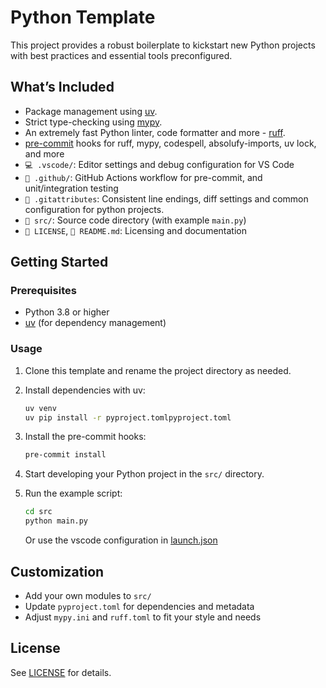 # Python Template

This project provides a robust boilerplate to kickstart new Python projects with best practices and essential tools preconfigured.

## What’s Included

- Package management using [uv](https://docs.astral.sh/uv/).
- Strict type-checking using [mypy](https://www.mypy-lang.org/).
- An extremely fast Python linter, code formatter and more - [ruff](https://docs.astral.sh/ruff/rules/).
- [pre-commit](https://pre-commit.com/) hooks for ruff, mypy, codespell, absolufy-imports, uv lock, and more
- `💻 .vscode/`: Editor settings and debug configuration for VS Code
- `🤖 .github/`: GitHub Actions workflow for pre-commit, and unit/integration testing
- `🔗 .gitattributes`: Consistent line endings, diff settings and common configuration for python projects.
- `📁 src/`: Source code directory (with example `main.py`)
- `📄 LICENSE`, `📖 README.md`: Licensing and documentation

## Getting Started

### Prerequisites

- Python 3.8 or higher
- [uv](https://github.com/astral-sh/uv) (for dependency management)

### Usage

1. Clone this template and rename the project directory as needed.
2. Install dependencies with uv:

   ```sh
   uv venv
   uv pip install -r pyproject.tomlpyproject.toml
   ```

3. Install the pre-commit hooks:

   ```sh
   pre-commit install
   ```

4. Start developing your Python project in the `src/` directory.

5. Run the example script:

   ```sh
   cd src
   python main.py
   ```

   Or use the vscode configuration in [launch.json](.vscode/launch.json)

## Customization

- Add your own modules to `src/`
- Update `pyproject.toml` for dependencies and metadata
- Adjust `mypy.ini` and `ruff.toml` to fit your style and needs

## License

See [LICENSE](LICENSE) for details.
